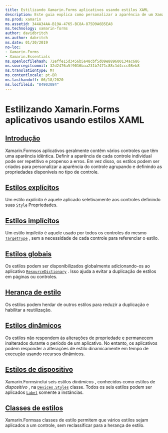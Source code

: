 ```yaml
---
title: Estilizando Xamarin.Forms aplicativos usando estilos XAML
description: Este guia explica como personalizar a aparência de um Xamarin.Forms aplicativo usando estilos XAML.
ms.prod: xamarin
ms.assetid: 344A34AA-B19A-4765-BC8A-875D9A6B5EA8
ms.technology: xamarin-forms
author: davidbritch
ms.author: dabritch
ms.date: 01/30/2019
no-loc:
- Xamarin.Forms
- Xamarin.Essentials
ms.openlocfilehash: 72effe15d3456b5a48cbf5d09e889600134ac686
ms.sourcegitcommit: 32d2476a5f9016baa231b7471c88c1d4ccc08eb8
ms.translationtype: MT
ms.contentlocale: pt-BR
ms.lasthandoff: 06/18/2020
ms.locfileid: "84903084"
---
```

# <a name="styling-xamarinforms-apps-using-xaml-styles"></a>Estilizando Xamarin.Forms aplicativos usando estilos XAML

## <a name="introduction"></a>[Introdução](introduction.md)

Xamarin.Formsos aplicativos geralmente contêm vários controles que têm uma aparência idêntica. Definir a aparência de cada controle individual pode ser repetitivo e propenso a erros. Em vez disso, os estilos podem ser criados para personalizar a aparência do controle agrupando e definindo as propriedades disponíveis no tipo de controle.

## <a name="explicit-styles"></a>[Estilos explícitos](explicit.md)

Um estilo *explícito* é aquele aplicado seletivamente aos controles definindo suas [`Style`](xref:Xamarin.Forms.NavigableElement.Style) Propriedades.

## <a name="implicit-styles"></a>[Estilos implícitos](implicit.md)

Um estilo *implícito* é aquele usado por todos os controles do mesmo [`TargetType`](xref:Xamarin.Forms.Style.TargetType) , sem a necessidade de cada controle para referenciar o estilo.

## <a name="global-styles"></a>[Estilos globais](application.md)

Os estilos podem ser disponibilizados globalmente adicionando-os ao aplicativo [`ResourceDictionary`](xref:Xamarin.Forms.ResourceDictionary) . Isso ajuda a evitar a duplicação de estilos em páginas ou controles.

## <a name="style-inheritance"></a>[Herança de estilo](inheritance.md)

Os estilos podem herdar de outros estilos para reduzir a duplicação e habilitar a reutilização.

## <a name="dynamic-styles"></a>[Estilos dinâmicos](dynamic.md)

Os estilos não respondem às alterações de propriedade e permanecem inalterados durante o período de um aplicativo. No entanto, os aplicativos podem responder a alterações de estilo dinamicamente em tempo de execução usando recursos dinâmicos.

## <a name="device-styles"></a>[Estilos de dispositivo](device.md)

Xamarin.Formsinclui seis estilos *dinâmicos* , conhecidos como estilos de *dispositivo* , na [`Devices.Styles`](xref:Xamarin.Forms.Device.Styles) classe. Todos os seis estilos podem ser aplicados [`Label`](xref:Xamarin.Forms.Label) somente a instâncias.

## <a name="style-classes"></a>[Classes de estilos](style-class.md)

Xamarin.Formsas classes de estilo permitem que vários estilos sejam aplicados a um controle, sem reclassificar para a herança de estilo.
